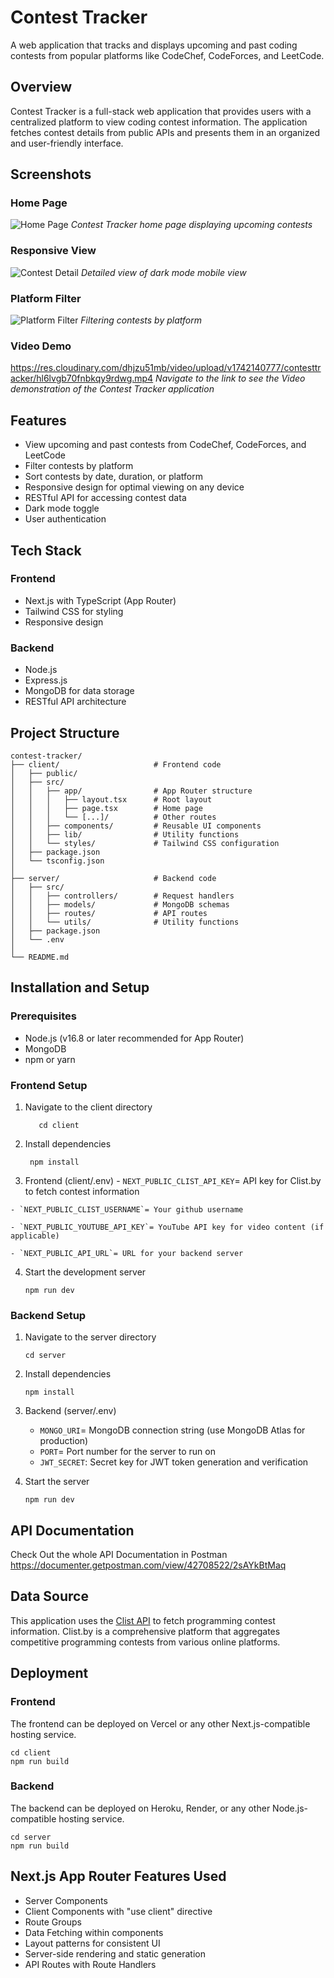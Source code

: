 # Contest Tracker

A web application that tracks and displays upcoming and past coding contests from popular platforms like CodeChef, CodeForces, and LeetCode.

## Overview

Contest Tracker is a full-stack web application that provides users with a centralized platform to view coding contest information. The application fetches contest details from public APIs and presents them in an organized and user-friendly interface.

## Screenshots

### Home Page
![Home Page](https://res.cloudinary.com/dhjzu51mb/image/upload/v1742133063/contesttracker/ow7m39rtzarbz3jld0dx.png)
*Contest Tracker home page displaying upcoming contests*

### Responsive View
![Contest Detail](https://res.cloudinary.com/dhjzu51mb/image/upload/v1742133285/contesttracker/pkczuidb9zqtkcbl6sg8.png)
*Detailed view of dark mode mobile view*

### Platform Filter
![Platform Filter](https://res.cloudinary.com/dhjzu51mb/image/upload/v1742133183/contesttracker/j5d4tyenw8kba4ngtp9u.png)
*Filtering contests by platform*

### Video Demo
https://res.cloudinary.com/dhjzu51mb/video/upload/v1742140777/contesttracker/hl6lvgb70fnbkqy9rdwg.mp4
*Navigate to the link to see the Video demonstration of the Contest Tracker application*


## Features

- View upcoming and past contests from CodeChef, CodeForces, and LeetCode
- Filter contests by platform
- Sort contests by date, duration, or platform
- Responsive design for optimal viewing on any device
- RESTful API for accessing contest data
- Dark mode toggle
- User authentication
## Tech Stack

### Frontend
- Next.js with TypeScript (App Router)
- Tailwind CSS for styling
- Responsive design

### Backend
- Node.js
- Express.js
- MongoDB for data storage
- RESTful API architecture

## Project Structure

```
contest-tracker/
├── client/                     # Frontend code
│   ├── public/
│   ├── src/
│   │   ├── app/                # App Router structure
│   │   │   ├── layout.tsx      # Root layout
│   │   │   ├── page.tsx        # Home page
│   │   │   └── [...]/          # Other routes
│   │   ├── components/         # Reusable UI components
│   │   ├── lib/                # Utility functions
│   │   └── styles/             # Tailwind CSS configuration
│   ├── package.json
│   └── tsconfig.json
│
├── server/                     # Backend code
│   ├── src/
│   │   ├── controllers/        # Request handlers
│   │   ├── models/             # MongoDB schemas
│   │   ├── routes/             # API routes
│   │   └── utils/              # Utility functions
│   ├── package.json
│   └── .env
│
└── README.md
```

## Installation and Setup

### Prerequisites
- Node.js (v16.8 or later recommended for App Router)
- MongoDB
- npm or yarn

### Frontend Setup
  1. Navigate to the client directory
     ```
        cd client
      ```

  2. Install dependencies
      ```
       npm install
      ```

   3. Frontend (client/.env)
    - `NEXT_PUBLIC_CLIST_API_KEY`= API key for Clist.by to fetch contest information

    - `NEXT_PUBLIC_CLIST_USERNAME`= Your github username

    - `NEXT_PUBLIC_YOUTUBE_API_KEY`= YouTube API key for video content (if applicable)
    
    - `NEXT_PUBLIC_API_URL`= URL for your backend server

4. Start the development server
   ```
   npm run dev
   ```

### Backend Setup
1. Navigate to the server directory
   ```
   cd server
   ```

2. Install dependencies
   ```
   npm install
   ```

3. Backend (server/.env)
    - `MONGO_URI`= MongoDB connection string (use MongoDB Atlas for production)
    - `PORT`= Port number for the server to run on
    - `JWT_SECRET`: Secret key for JWT token generation and verification
    

4. Start the server
   ```
   npm run dev
   ```

## API Documentation

Check Out the whole API Documentation in Postman
https://documenter.getpostman.com/view/42708522/2sAYkBtMaq

## Data Source

This application uses the [Clist API](https://clist.by/api/v1/contest/) to fetch programming contest information. Clist.by is a comprehensive platform that aggregates competitive programming contests from various online platforms. 



## Deployment

### Frontend
The frontend can be deployed on Vercel or any other Next.js-compatible hosting service.

```
cd client
npm run build
```

### Backend
The backend can be deployed on Heroku, Render, or any other Node.js-compatible hosting service.

```
cd server
npm run build
```

## Next.js App Router Features Used

- Server Components
- Client Components with "use client" directive
- Route Groups
- Data Fetching within components
- Layout patterns for consistent UI
- Server-side rendering and static generation
- API Routes with Route Handlers

